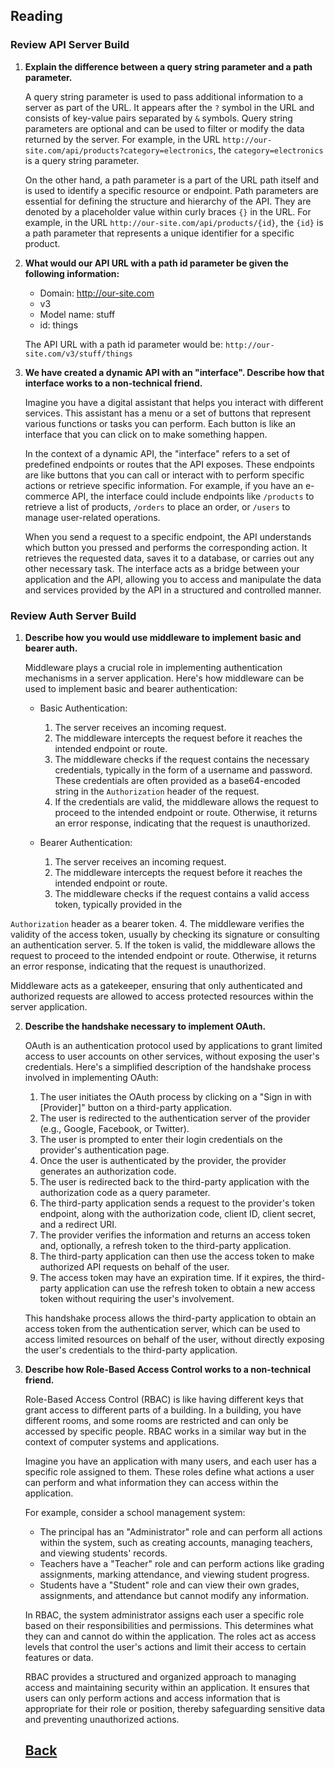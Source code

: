 ## Reading

### Review API Server Build

1. **Explain the difference between a query string parameter and a path parameter.**

   A query string parameter is used to pass additional information to a server as part of the URL. It appears after the `?` symbol in the URL and consists of key-value pairs separated by `&` symbols. Query string parameters are optional and can be used to filter or modify the data returned by the server. For example, in the URL `http://our-site.com/api/products?category=electronics`, the `category=electronics` is a query string parameter.

   On the other hand, a path parameter is a part of the URL path itself and is used to identify a specific resource or endpoint. Path parameters are essential for defining the structure and hierarchy of the API. They are denoted by a placeholder value within curly braces `{}` in the URL. For example, in the URL `http://our-site.com/api/products/{id}`, the `{id}` is a path parameter that represents a unique identifier for a specific product.

2. **What would our API URL with a path id parameter be given the following information:**
   - Domain: http://our-site.com
   - v3
   - Model name: stuff
   - id: things

   The API URL with a path id parameter would be: `http://our-site.com/v3/stuff/things`

3. **We have created a dynamic API with an "interface". Describe how that interface works to a non-technical friend.**

   Imagine you have a digital assistant that helps you interact with different services. This assistant has a menu or a set of buttons that represent various functions or tasks you can perform. Each button is like an interface that you can click on to make something happen.

   In the context of a dynamic API, the "interface" refers to a set of predefined endpoints or routes that the API exposes. These endpoints are like buttons that you can call or interact with to perform specific actions or retrieve specific information. For example, if you have an e-commerce API, the interface could include endpoints like `/products` to retrieve a list of products, `/orders` to place an order, or `/users` to manage user-related operations.

   When you send a request to a specific endpoint, the API understands which button you pressed and performs the corresponding action. It retrieves the requested data, saves it to a database, or carries out any other necessary task. The interface acts as a bridge between your application and the API, allowing you to access and manipulate the data and services provided by the API in a structured and controlled manner.


### Review Auth Server Build

1. **Describe how you would use middleware to implement basic and bearer auth.**

   Middleware plays a crucial role in implementing authentication mechanisms in a server application. Here's how middleware can be used to implement basic and bearer authentication:

   - Basic Authentication: 
     1. The server receives an incoming request.
     2. The middleware intercepts the request before it reaches the intended endpoint or route.
     3. The middleware checks if the request contains the necessary credentials, typically in the form of a username and password. These credentials are often provided as a base64-encoded string in the `Authorization` header of the request.
     4. If the credentials are valid, the middleware allows the request to proceed to the intended endpoint or route. Otherwise, it returns an error response, indicating that the request is unauthorized.

   - Bearer Authentication:
     1. The server receives an incoming request.
     2. The middleware intercepts the request before it reaches the intended endpoint or route.
     3. The middleware checks if the request contains a valid access token, typically provided in the

 `Authorization` header as a bearer token.
     4. The middleware verifies the validity of the access token, usually by checking its signature or consulting an authentication server.
     5. If the token is valid, the middleware allows the request to proceed to the intended endpoint or route. Otherwise, it returns an error response, indicating that the request is unauthorized.

   Middleware acts as a gatekeeper, ensuring that only authenticated and authorized requests are allowed to access protected resources within the server application.

2. **Describe the handshake necessary to implement OAuth.**

   OAuth is an authentication protocol used by applications to grant limited access to user accounts on other services, without exposing the user's credentials. Here's a simplified description of the handshake process involved in implementing OAuth:

   1. The user initiates the OAuth process by clicking on a "Sign in with [Provider]" button on a third-party application.
   2. The user is redirected to the authentication server of the provider (e.g., Google, Facebook, or Twitter).
   3. The user is prompted to enter their login credentials on the provider's authentication page.
   4. Once the user is authenticated by the provider, the provider generates an authorization code.
   5. The user is redirected back to the third-party application with the authorization code as a query parameter.
   6. The third-party application sends a request to the provider's token endpoint, along with the authorization code, client ID, client secret, and a redirect URI.
   7. The provider verifies the information and returns an access token and, optionally, a refresh token to the third-party application.
   8. The third-party application can then use the access token to make authorized API requests on behalf of the user.
   9. The access token may have an expiration time. If it expires, the third-party application can use the refresh token to obtain a new access token without requiring the user's involvement.

   This handshake process allows the third-party application to obtain an access token from the authentication server, which can be used to access limited resources on behalf of the user, without directly exposing the user's credentials to the third-party application.

3. **Describe how Role-Based Access Control works to a non-technical friend.**

   Role-Based Access Control (RBAC) is like having different keys that grant access to different parts of a building. In a building, you have different rooms, and some rooms are restricted and can only be accessed by specific people. RBAC works in a similar way but in the context of computer systems and applications.

   Imagine you have an application with many users, and each user has a specific role assigned to them. These roles define what actions a user can perform and what information they can access within the application.

   For example, consider a school management system:
   - The principal has an "Administrator" role and can perform all actions within the system, such as creating accounts, managing teachers, and viewing students' records.
   - Teachers have a "Teacher" role and can perform actions like grading assignments, marking attendance, and viewing student progress.
   - Students have a "Student" role and can view their own grades, assignments, and attendance but cannot modify any information.

   In RBAC, the system administrator assigns each user a specific role based on their responsibilities and permissions. This determines what they can and cannot do within the application. The roles act as access levels that control the user's actions and limit their access to certain features or data.

   RBAC provides a structured and organized approach to managing access and maintaining security within an application. It ensures that users can only perform actions and access information that is appropriate for their role or position, thereby safeguarding sensitive data and preventing unauthorized actions.

   ## [Back](../401readingNotes.md)